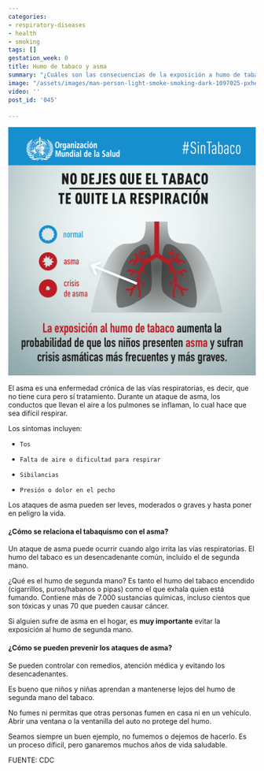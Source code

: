 ```yaml
---
categories:
- respiratory-diseases
- health
- smoking
tags: []
gestation_week: 0
title: Humo de tabaco y asma
summary: "¿Cuáles son las consecuencias de la exposición a humo de tabaco?"
image: "/assets/images/man-person-light-smoke-smoking-dark-1097025-pxhere-com.jpg"
video: ''
post_id: '045'

---
```

![](/assets/images/tabaquismo_ops_3.png)

El asma es una enfermedad crónica de las vías respiratorias, es decir, que no tiene cura pero sí tratamiento. Durante un ataque de asma, los conductos que llevan el aire a los pulmones se inflaman, lo cual hace que sea difícil respirar. 

Los síntomas incluyen:

*     Tos
*     Falta de aire o dificultad para respirar
*     Sibilancias
*     Presión o dolor en el pecho

Los ataques de asma pueden ser leves, moderados o graves y hasta poner en peligro la vida.

####  ¿Cómo se relaciona el tabaquismo con el asma?

Un ataque de asma puede ocurrir cuando algo irrita las vías respiratorias. El humo del tabaco es un desencadenante común, incluido el de segunda mano.

¿Qué es el humo de segunda mano? Es tanto el humo del tabaco encendido (cigarrillos, puros/habanos o pipas) como el que exhala quien está fumando. Contiene más de 7.000 sustancias químicas, incluso cientos que son tóxicas y unas 70 que pueden causar cáncer. 

Si alguien sufre de asma en el hogar, es **muy importante** evitar la exposición al humo de segunda mano. 

#### ¿Cómo se pueden prevenir los ataques de asma?

Se pueden controlar con remedios, atención médica y evitando los desencadenantes.

Es bueno que niños y niñas aprendan a  mantenerse lejos del humo de segunda mano del tabaco. 

No fumes ni permitas que otras personas fumen en casa ni en un vehículo. Abrir una ventana o la ventanilla del auto no protege del humo.

Seamos siempre un buen ejemplo, no fumemos o dejemos de hacerlo. Es un proceso díficil, pero ganaremos muchos años de vida saludable.

FUENTE: CDC